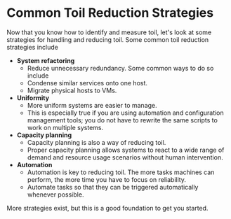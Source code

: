 # Common Toil Reduction Strategies

Now that you know how to identify and measure toil, let's look at some strategies for handling and reducing toil. Some common toil reduction strategies include

- **System refactoring**
  - Reduce unnecessary redundancy. Some common ways to do so include
  - Condense similar services onto one host.
  - Migrate physical hosts to VMs.
- **Uniformity**
  - More uniform systems are easier to manage.
  - This is especially true if you are using automation and configuration management tools; you do not have to rewrite the same scripts to work on multiple systems.
- **Capacity planning**
  - Capacity planning is also a way of reducing toil.
  - Proper capacity planning allows systems to react to a wide range of demand and resource usage scenarios without human intervention.
- **Automation**
  - Automation is key to reducing toil. The more tasks machines can perform, the more time you have to focus on reliability.
  - Automate tasks so that they can be triggered automatically whenever possible.

More strategies exist, but this is a good foundation to get you started.
